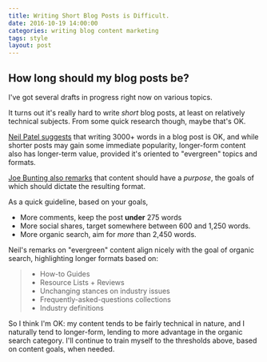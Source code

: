 ```yaml
---
title: Writing Short Blog Posts is Difficult.
date: 2016-10-19 14:00:00
categories: writing blog content marketing
tags: style
layout: post
---
```


## How long should my blog posts be?

I've got several drafts in progress right now on various topics. 

It turns out it's really hard to write *short* blog posts, at least on relatively technical subjects. From some quick research though, maybe that's OK.

[Neil Patel suggests][1] that writing 3000+ words in a blog post is OK, and while shorter posts may gain some immediate popularity, longer-form content also has longer-term value, provided it's oriented to "evergreen" topics and formats. 

[Joe Bunting also remarks][2] that content should have a _purpose_, the goals of which should dictate the resulting format.

As a quick guideline, based on your goals, 

- More comments, keep the post **under** 275 words
- More social shares, target somewhere between 600 and 1,250 words.
- More organic search, aim for _more_ than 2,450 words.

Neil's remarks on "evergreen" content align nicely with the goal of organic search, highlighting longer formats based on:
	
> - How-to Guides
> - Resource Lists + Reviews
> - Unchanging stances on industry issues
> - Frequently-asked-questions collections
> - Industry definitions

So I think I'm OK: my content tends to be fairly technical in nature, and I naturally tend to longer-form, lending to more advantage in the organic search category. I'll continue to train myself to the thresholds above, based on content goals, when needed.


[1]: http://neilpatel.com/2015/11/26/why-you-need-to-create-evergreen-long-form-content-and-how-to-produce-it/
[2]: http://thewritepractice.com/blog-post-length/